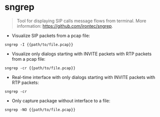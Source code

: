 # sngrep

> Tool for displaying SIP calls message flows from terminal.
> More information: <https://github.com/irontec/sngrep>.

- Visualize SIP packets from a pcap file:

`sngrep -I {{path/to/file.pcap}}`

- Visualize only dialogs starting with INVITE packets with RTP packets from a pcap file:

`sngrep -cr {{path/to/file.pcap}}`

- Real-time interface with only dialogs starting with INVITE packets with RTP packets:

`sngrep -cr`

- Only capture package without interface to a file:

`sngrep -NO {{path/to/file.pcap}}`
